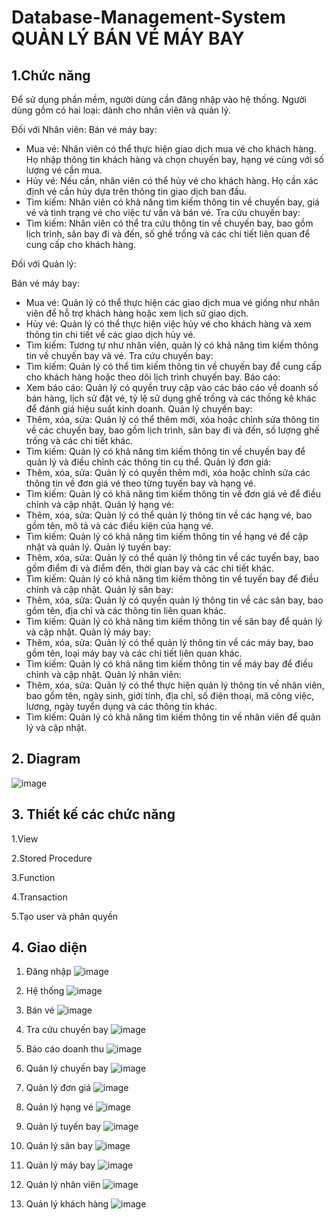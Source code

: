 # Database-Management-System QUẢN LÝ BÁN VÉ MÁY BAY
## 1.Chức năng
Để sử dụng phần mềm, người dùng cần đăng nhập vào hệ thống. Người dùng gồm có hai loại: dành cho nhân viên và quản lý.

Đối với Nhân viên:
Bán vé máy bay:
-	Mua vé: Nhân viên có thể thực hiện giao dịch mua vé cho khách hàng. Họ nhập thông tin khách hàng và chọn chuyến bay, hạng vé cùng với số lượng vé cần mua.
-	Hủy vé: Nếu cần, nhân viên có thể hủy vé cho khách hàng. Họ cần xác định vé cần hủy dựa trên thông tin giao dịch ban đầu.
-	Tìm kiếm: Nhân viên có khả năng tìm kiếm thông tin về chuyến bay, giá vé và tình trạng vé cho việc tư vấn và bán vé.
Tra cứu chuyến bay:
-	Tìm kiếm: Nhân viên có thể tra cứu thông tin về chuyến bay, bao gồm lịch trình, sân bay đi và đến, số ghế trống và các chi tiết liên quan để cung cấp cho khách hàng.

Đối với Quản lý:

Bán vé máy bay:
-	Mua vé: Quản lý có thể thực hiện các giao dịch mua vé giống như nhân viên để hỗ trợ khách hàng hoặc xem lịch sử giao dịch.
-	Hủy vé: Quản lý có thể thực hiện việc hủy vé cho khách hàng và xem thông tin chi tiết về các giao dịch hủy vé.
-	Tìm kiếm: Tương tự như nhân viên, quản lý có khả năng tìm kiếm thông tin về chuyến bay và vé.
Tra cứu chuyến bay:
-	Tìm kiếm: Quản lý có thể tìm kiếm thông tin về chuyến bay để cung cấp cho khách hàng hoặc theo dõi lịch trình chuyến bay.
Báo cáo:
-	Xem báo cáo: Quản lý có quyền truy cập vào các báo cáo về doanh số bán hàng, lịch sử đặt vé, tỷ lệ sử dụng ghế trống và các thống kê khác để đánh giá hiệu suất kinh doanh.
Quản lý chuyến bay:
-	Thêm, xóa, sửa: Quản lý có thể thêm mới, xóa hoặc chỉnh sửa thông tin về các chuyến bay, bao gồm lịch trình, sân bay đi và đến, số lượng ghế trống và các chi tiết khác.
-	Tìm kiếm: Quản lý có khả năng tìm kiếm thông tin về chuyến bay để quản lý và điều chỉnh các thông tin cụ thể.
Quản lý đơn giá:
-	Thêm, xóa, sửa: Quản lý có quyền thêm mới, xóa hoặc chỉnh sửa các thông tin về đơn giá vé theo từng tuyến bay và hạng vé.
-	Tìm kiếm: Quản lý có khả năng tìm kiếm thông tin về đơn giá vé để điều chỉnh và cập nhật.
Quản lý hạng vé:
-	Thêm, xóa, sửa: Quản lý có thể quản lý thông tin về các hạng vé, bao gồm tên, mô tả và các điều kiện của hạng vé.
-	Tìm kiếm: Quản lý có khả năng tìm kiếm thông tin về hạng vé để cập nhật và quản lý.
Quản lý tuyến bay:
-	Thêm, xóa, sửa: Quản lý có thể quản lý thông tin về các tuyến bay, bao gồm điểm đi và điểm đến, thời gian bay và các chi tiết khác.
-	Tìm kiếm: Quản lý có khả năng tìm kiếm thông tin về tuyến bay để điều chỉnh và cập nhật.
Quản lý sân bay:
-	Thêm, xóa, sửa: Quản lý có quyền quản lý thông tin về các sân bay, bao gồm tên, địa chỉ và các thông tin liên quan khác.
-	Tìm kiếm: Quản lý có khả năng tìm kiếm thông tin về sân bay để quản lý và cập nhật.
Quản lý máy bay:
-	Thêm, xóa, sửa: Quản lý có thể quản lý thông tin về các máy bay, bao gồm tên, loại máy bay và các chi tiết liên quan khác.
-	Tìm kiếm: Quản lý có khả năng tìm kiếm thông tin về máy bay để điều chỉnh và cập nhật.
Quản lý nhân viên:
-	Thêm, xóa, sửa: Quản lý có thể thực hiện quản lý thông tin về nhân viên, bao gồm tên, ngày sinh, giới tính, địa chỉ, số điện thoại, mã công việc, lương, ngày tuyển dụng và các thông tin khác.
-	Tìm kiếm: Quản lý có khả năng tìm kiếm thông tin về nhân viên để quản lý và cập nhật. 
  ## 2.	Diagram
  ![image](https://github.com/thanhtin99/Database-Management-System/assets/95009162/6a2bab65-d88e-4723-8d4c-7aa5d00b1b9f)
  ## 3. Thiết kế các chức năng
  1.View
  
  2.Stored Procedure 
  
  3.Function
  
  4.Transaction
  
  5.Tạo user và phân quyền
  ## 4. Giao diện
1.	Đăng nhập
 ![image](https://github.com/thanhtin99/Database-Management-System/assets/95009162/dc152104-7aeb-4179-9051-06a54ba0fdf4)

2.	Hệ thống
 ![image](https://github.com/thanhtin99/Database-Management-System/assets/95009162/f113af2c-1de9-47ae-867e-e47b278def5c)

3.	Bán vé
![image](https://github.com/thanhtin99/Database-Management-System/assets/95009162/5946617e-6f3f-47a7-ae91-75b646c5b4b5)

4.	Tra cứu chuyến bay
 ![image](https://github.com/thanhtin99/Database-Management-System/assets/95009162/5e11bc04-007a-4cea-ba37-3063c863a69e)

5.	Báo cáo doanh thu
 ![image](https://github.com/thanhtin99/Database-Management-System/assets/95009162/44e8e19f-1328-4335-b071-20a6683e49e7)

6.	Quản lý chuyến bay
 ![image](https://github.com/thanhtin99/Database-Management-System/assets/95009162/3111e316-5213-414a-b0e4-c473f5bb76e9)

7.	Quản lý đơn giá
 ![image](https://github.com/thanhtin99/Database-Management-System/assets/95009162/7a6c1b3d-45a3-4008-aff0-59aa3207b83e)

8.	Quản lý hạng vé
 ![image](https://github.com/thanhtin99/Database-Management-System/assets/95009162/103422cf-df64-4bf1-a6f3-6206b2b38683)

9.	Quản lý tuyến bay
 ![image](https://github.com/thanhtin99/Database-Management-System/assets/95009162/81f8ae72-2f4c-4478-961d-f2aba7f782b4)

10.	 Quản lý sân bay
 ![image](https://github.com/thanhtin99/Database-Management-System/assets/95009162/792cb873-2140-4a37-8a0c-ddafdb33da5c)

11.	 Quản lý máy bay
 ![image](https://github.com/thanhtin99/Database-Management-System/assets/95009162/bfa607be-b4a7-4652-a9c2-0d24b5d355c6)

12.	 Quản lý nhân viên
 ![image](https://github.com/thanhtin99/Database-Management-System/assets/95009162/b9d25e77-abbe-4426-a329-1759d69fe72b)

13.	 Quản lý khách hàng
 ![image](https://github.com/thanhtin99/Database-Management-System/assets/95009162/f64a102b-8999-4ad6-bfbf-56e66023ed6d)




